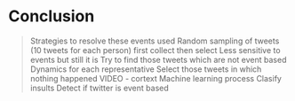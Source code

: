 
# Conclusion
>Strategies to resolve these events used
>Random sampling of tweets  (10 tweets for each person) first collect then select 
>Less sensitive to events but still it is 
>Try to find those tweets which are not event based
>Dynamics for each representative 
>Select those tweets in which nothing happened 
>VIDEO - cortext 
>Machine learning process 
>Clasify insults 
> Detect if twitter is event based 
